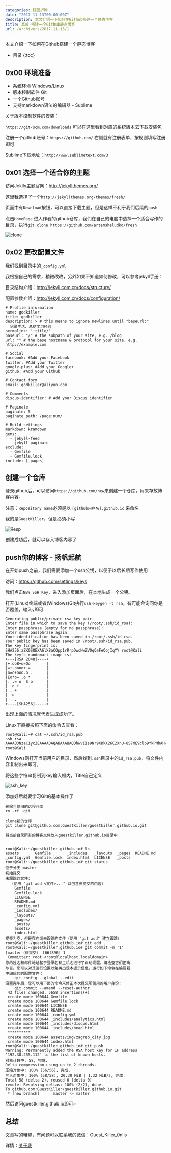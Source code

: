 ```yaml
---
categories: 随便折腾
date: "2017-11-13T00:00:00Z"
description: 本文介绍一下如何在Github搭建一个静态博客
title: 高效-搭建一个Github静态博客
url: /archivers/2017-11-13/1
---
```

本文介绍一下如何在Github搭建一个静态博客
<!--more-->
* 目录
{:toc}

## 0x00 环境准备

* 系统环境  Windows/Linux 
* 版本控制软件 Git
* 一个Github账号
* 支持markdown语法的编辑器 - Sublime


关于版本控制软件的安装：

`https://git-scm.com/downloads` 可以在这里看到对应的系统版本去下载安装包


注册一个github账号：`https://github.com/`  右侧就有注册表单，按规则填写注册即可


Sublime下载地址：`http://www.sublimetext.com/3`


## 0x01 选择一个适合你的主题


访问Jeklly主题官网：http://jekyllthemes.org/

这里我选择了一个`http://jekyllthemes.org/themes/fresh/`

页面中有`Download`按钮，可以直接下载主题，但是这样不利于我们后续的`push`

点击`HomePage` 进入作者的github仓库，我们在自己的电脑中选择一个适合写作的目录，执行`git clone https://github.com/artemsheludko/fresh`

![clone](https://rvn0xsy.oss-cn-shanghai.aliyuncs.com/2017-11-13/1.png)


## 0x02 更改配置文件

我们找到目录中的`_config.yml`

我根据自己的需求，稍微改改，另外如果不知道如何修改，可以参考jekyll手册：

目录结构介绍：http://jekyll.com.cn/docs/structure/

配置参数介绍：http://jekyll.com.cn/docs/configuration/

```
# Profile information
name: godkiller
title: godkiller
description: > # this means to ignore newlines until "baseurl:"
  记录生活、总结学习经验
permalink: ':title/'
baseurl: "/" # the subpath of your site, e.g. /blog
url: "" # the base hostname & protocol for your site, e.g. http://example.com

# Social
facebook: #Add your Facebook
twitter: #Add your Twitter
google-plus: #Add your Google+
github: #Add your Github

# Contact form
email: godkiller@aliyun.com

# Comments
discus-identifier: # Add your Disqus identifier

# Paginate
paginate: 5
paginate_path: /page:num/

# Build settings
markdown: kramdown
gems:
  - jekyll-feed
  - jekyll-paginate
exclude:
  - Gemfile
  - Gemfile.lock
include: [_pages]
```

## 创建一个仓库

登录github后，可以访问`https://github.com/new`来创建一个仓库，用来存放博客内容。

注意：`Repository name`必须是以 `[github用户名].github.io` 来命名

我的是`GuestKiller`，但是必须小写

![Resp](https://rvn0xsy.oss-cn-shanghai.aliyuncs.com/2017-11-13/2.png)

创建成功后，就可以存入博客内容了

## push你的博客 - 扬帆起航

在开始push之前，我们需要添加一个ssh公钥，以便于以后长期写作使用

访问：https://github.com/settings/keys

我们点击`NEW SSH Key`，进入添加页面后，在本地生成一个公钥。

打开(Linux)终端或者(Windows)Git执行`ssh-keygen -t rsa`，有可能会询问你是否覆盖，输入`y`即可

```
Generating public/private rsa key pair.
Enter file in which to save the key (/root/.ssh/id_rsa): 
Enter passphrase (empty for no passphrase): 
Enter same passphrase again: 
Your identification has been saved in /root/.ssh/id_rsa.
Your public key has been saved in /root/.ssh/id_rsa.pub.
The key fingerprint is:
SHA256:zZK0SQEXA6lX8aCQpp1rRrpDwcNwZV0qQaFeQojIqYY root@Kali
The key's randomart image is:
+---[RSA 2048]----+
|+.ooB+o=Oo       |
|=+.oooo+.=       |
|o=o+ooo.o .      |
|Eo*o=..o *       |
|. .= o  S o      |
|  o +    .       |
| . +             |
|  o              |
|   .             |
+----[SHA256]-----+
```

出现上面的情况就代表生成成功了。

Linux下直接按照下面的命令去查看：
```
root@Kali:~# cat ~/.ssh/id_rsa.pub 
ssh-rsa AAAAB3NzaC1yc2EAAAADAQABAAABAQDhwvIIs9Nr9XDkX26C2XnU+8S7mE9clp9YkPMhAHvx5h0UHwMyW8elzqky7qnRvvS2TjUWX0Zmfk4Ezqni33x82WUoshs9a+yqhSByiVR1zQGMb3VO89hWcZrt8vwznDEBufpEB51o1EWGiSIwNa6BlNN3j++1bpYgoGsLG9UGRh5ymvHpmP0/rTlss5Xjc0E4UB3ZS2Oyv**********pVbnvTgJP6IRklcknZcJLXgK5UqTDrQBf7ctd9IVgvqQ0N43WINoWA10/62uxp6mgqxwOHveG70gOBIPTT8CHPYxiGjt4rm7/rtWzWWezt root@Kali
```

Windows则打开当前用户的目录，然后找到`.ssh`目录中的`id_rsa.pub`，将文件内容复制出来即可。

将这些字符串复制到key输入框内，Title自己定义

![ssh_key](https://rvn0xsy.oss-cn-shanghai.aliyuncs.com/2017-11-13/3.png)

添加好后就要学习Git的基本操作了

```
删除当前旧的远程仓库
rm -rf .git

clone新的仓库
git clone git@github.com:GuestKiller/guestkiller.github.io.git

将当前目录所有的博客文件放入guestkiller.github.io目录中


root@Kali:~/guestkiller.github.io# ls
assets       Gemfile       _includes   _layouts  _pages  README.md
_config.yml  Gemfile.lock  index.html  LICENSE   _posts
root@Kali:~/guestkiller.github.io# git status
位于分支 master
初始提交
未跟踪的文件:
  （使用 "git add <文件>..." 以包含要提交的内容）
	Gemfile
	Gemfile.lock
	LICENSE
	README.md
	_config.yml
	_includes/
	_layouts/
	_pages/
	_posts/
	assets/
	index.html
提交为空，但是存在尚未跟踪的文件（使用 "git add" 建立跟踪）
root@Kali:~/guestkiller.github.io# git add .
root@Kali:~/guestkiller.github.io# git commit -m '1'
[master（根提交） f66f896] 1
 Committer: root <root@localhost.localdomain>
您的姓名和邮件地址基于登录名和主机名进行了自动设置。请检查它们正确
与否。您可以对其进行设置以免再出现本提示信息。运行如下命令在编辑器
中编辑您的配置文件：
    git config --global --edit
设置完毕后，您可以用下面的命令来修正本次提交所使用的用户身份：
    git commit --amend --reset-author
 43 files changed, 5658 insertions(+)
 create mode 100644 Gemfile
 create mode 100644 Gemfile.lock
 create mode 100644 LICENSE
 create mode 100644 README.md
 create mode 100644 _config.yml
 create mode 100644 _includes/analytics.html
 create mode 100644 _includes/disqus.html
 create mode 100644 _includes/head.html
 **********
 create mode 100644 assets/img/zagreb_city.jpg
 create mode 100644 index.html
root@Kali:~/guestkiller.github.io# git push
Warning: Permanently added the RSA host key for IP address '192.30.255.112' to the list of known hosts.
对象计数中: 58, 完成.
Delta compression using up to 2 threads.
压缩对象中: 100% (56/56), 完成.
写入对象中: 100% (58/58), 20.30 MiB | 1.32 MiB/s, 完成.
Total 58 (delta 2), reused 0 (delta 0)
remote: Resolving deltas: 100% (2/2), done.
To github.com:GuestKiller/guestkiller.github.io.git
 * [new branch]      master -> master

```

然后访问guestkiller.github.io即可~

## 总结

文章写的粗糙，有问题可以联系我的微信：Guest_Killer_0nlis

详情：[关于我](/about/)